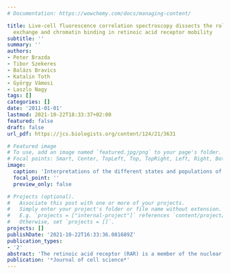 ```yaml
---
# Documentation: https://wowchemy.com/docs/managing-content/

title: Live-cell fluorescence correlation spectroscopy dissects the role of coregulator
  exchange and chromatin binding in retinoic acid receptor mobility
subtitle: ''
summary: ''
authors:
- Peter Brazda
- Tibor Szekeres
- Balázs Bravics
- Katalin Toth
- György Vámosi
- Laszlo Nagy
tags: []
categories: []
date: '2011-01-01'
lastmod: 2021-10-22T18:33:37+02:00
featured: false
draft: false
url_pdf: https://jcs.biologists.org/content/124/21/3631

# Featured image
# To use, add an image named `featured.jpg/png` to your page's folder.
# Focal points: Smart, Center, TopLeft, Top, TopRight, Left, Right, BottomLeft, Bottom, BottomRight.
image:
  caption: 'Interpretations of the different states and populations of RAR as detected by FCS. (see publication)'
  focal_point: ''
  preview_only: false

# Projects (optional).
#   Associate this post with one or more of your projects.
#   Simply enter your project's folder or file name without extension.
#   E.g. `projects = ["internal-project"]` references `content/project/deep-learning/index.md`.
#   Otherwise, set `projects = []`.
projects: []
publishDate: '2021-10-22T16:33:36.081689Z'
publication_types:
- '2'
abstract: 'The retinoic acid receptor (RAR) is a member of the nuclear receptor superfamily. This ligand-inducible transcription factor binds to DNA as a heterodimer with the retinoid X receptor (RXR) in the nucleus. The nucleus is a dynamic compartment and live-cell imaging techniques make it possible to investigate transcription factor action in real-time. We studied the diffusion of EGFP–RAR by fluorescence correlation spectroscopy (FCS) to uncover the molecular interactions determining receptor mobility. In the absence of ligand, we identified two distinct species with different mobilities. The fast component has a diffusion coefficient of D1=1.8–6.0 μm2/second corresponding to small oligomeric forms, whereas the slow component with D2=0.05–0.10 μm2/second corresponds to interactions of RAR with the chromatin or other large structures. The RAR ligand-binding-domain fragment also has a slow component, probably as a result of indirect DNA-binding through RXR, with lower affinity than the intact RAR–RXR complex. Importantly, RAR-agonist treatment shifts the equilibrium towards the slow population of the wild-type receptor, but without significantly changing the mobility of either the fast or the slow population. By using a series of mutant forms of the receptor with altered DNA- or coregulator-binding capacity we found that the slow component is probably related to chromatin binding, and that coregulator exchange, specifically the binding of the coactivator complex, is the main determinant contributing to the redistribution of RAR during ligand activation.'
publication: '*Journal of cell science*'
---
```

